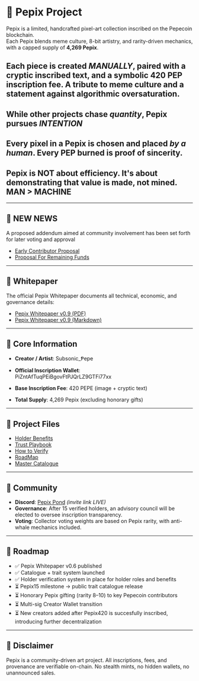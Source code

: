 # 🐸 Pepix Project

Pepix is a limited, handcrafted pixel-art collection inscribed on the Pepecoin blockchain.  
Each Pepix blends meme culture, 8-bit artistry, and rarity-driven mechanics, with a capped supply of **4,269 Pepix**.  

## Each piece is created *MANUALLY*, paired with a cryptic inscribed text, and a symbolic 420 PEP inscription fee. A tribute to meme culture and a statement against algorithmic oversaturation. 
## While other projects chase *quantity*, Pepix pursues *INTENTION*
## Every pixel in a Pepix is chosen and placed *by a human*. Every PEP burned is proof of sincerity.
## Pepix is NOT about efficiency. It's about demonstrating that value is made, not mined. MAN > MACHINE

---

## 📢 NEW NEWS

A proposed addendum aimed at community involvement has been set forth for later voting and approval

- [Early Contributor Proposal](./EarlyCreatorProposal.md)
- [Proposal For Remaining Funds](./RemainingFundsProposal.md)

---

## 📑 Whitepaper

The official Pepix Whitepaper documents all technical, economic, and governance details:  

- [Pepix Whitepaper v0.9 (PDF)](./Pepix_Whitepaper_v0.9.pdf)  
- [Pepix Whitepaper v0.9 (Markdown)](./Pepix_Whitepaper_v0.9.md)  

---

## 📜 Core Information

- **Creator / Artist**: Subsonic_Ᵽepe  
- **Official Inscription Wallet**:  
PiZntAfTuqPEiBgovFtPJQrLZ9GTFi77xx

- **Base Inscription Fee**: 420 PEPE (image + cryptic text)  
- **Total Supply**: 4,269 Pepix (excluding honorary gifts)  

---

## 📒 Project Files
  
- [Holder Benefits](./HolderBenefits.md)   
- [Trust Playbook](./Trust_Playbook.md)
- [How to Verify](./How-To-Verify.md)
- [RoadMap](./Roadmap.md)
- [Master Catalogue](./PepixMasterCatalogue.md)

---

## 🌱 Community

- **Discord**: [Pepix Pond](https://discord.gg/ctBynnta) *(invite link LIVE)*  
- **Governance**: After 15 verified holders, an advisory council will be elected to oversee inscription transparency.  
- **Voting**: Collector voting weights are based on Pepix rarity, with anti-whale mechanics included.  

---

## 🔮 Roadmap

- ✅ Pepix Whitepaper v0.6 published  
- ✅ Catalogue + trait system launched
- ✅ Holder verification system in place for holder roles and benefits
- ⏳ Pepix15 milestone → public trait catalogue release  
- ⏳ Honorary Pepix gifting (rarity 8–10) to key Pepecoin contributors  
- ⏳ Multi-sig Creator Wallet transition
- ⏳ New creators added after Pepix420 is succesfully inscribed, introducing further decentralization

---

## 📌 Disclaimer

Pepix is a community-driven art project. All inscriptions, fees, and provenance are verifiable on-chain. No stealth mints, no hidden wallets, no unannounced sales.  
